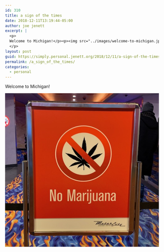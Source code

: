 ```yaml
---
id: 310
title: a sign of the times
date: 2018-12-11T13:19:44-05:00
author: joe jenett
excerpt: |
  <p>
  Welcome to Michigan!</p><p><img src="../images/welcome-to-michigan.jpeg" alt="a sign of the times" style="border:none;" />
  </p>
layout: post
guid: https://simply.personal.jenett.org/2018/12/11/a-sign-of-the-times/
permalink: /a_sign_of_the_times/
categories:
  - personal
---
```

Welcome to Michigan!

<img src="../images/welcome-to-michigan.jpeg" alt="a sign of the times" style="border:none;" />